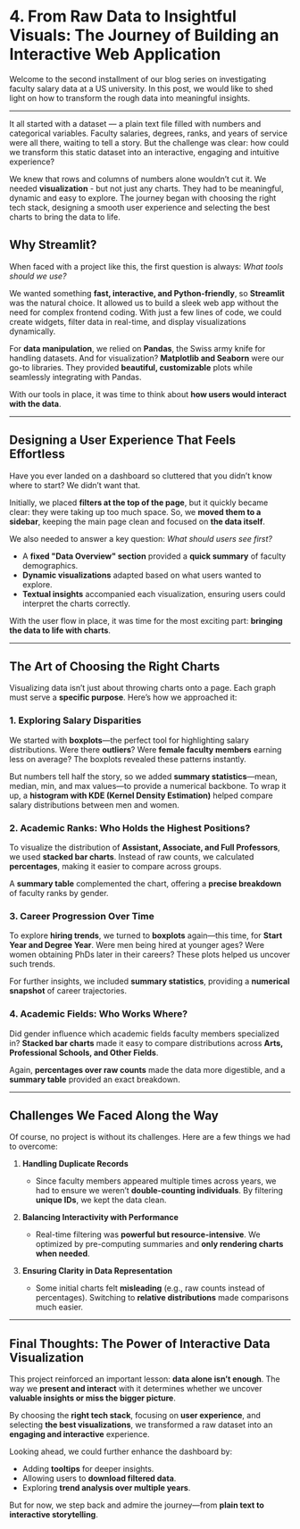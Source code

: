 # 4. From Raw Data to Insightful Visuals: The Journey of Building an Interactive Web Application

Welcome to the second installment of our blog series on investigating faculty salary data at a US university. In this post, we would like to shed light on how to transform the rough data into meaningful insights. 

---

It all started with a dataset — a plain text file filled with numbers and categorical variables. Faculty salaries, degrees, ranks, and years of service were all there, waiting to tell a story. But the challenge was clear: how could we transform this static dataset into an interactive, engaging and intuitive experience?  

We knew that rows and columns of numbers alone wouldn’t cut it. We needed **visualization** - but not just any charts. They had to be meaningful, dynamic and easy to explore. The journey began with choosing the right tech stack, designing a smooth user experience and selecting the best charts to bring the data to life.  

## **Why Streamlit?**  

When faced with a project like this, the first question is always: *What tools should we use?*  

We wanted something **fast, interactive, and Python-friendly**, so **Streamlit** was the natural choice. It allowed us to build a sleek web app without the need for complex frontend coding. With just a few lines of code, we could create widgets, filter data in real-time, and display visualizations dynamically.  

For **data manipulation**, we relied on **Pandas**, the Swiss army knife for handling datasets. And for visualization? **Matplotlib and Seaborn** were our go-to libraries. They provided **beautiful, customizable** plots while seamlessly integrating with Pandas.  

With our tools in place, it was time to think about **how users would interact with the data**.  

---

## **Designing a User Experience That Feels Effortless**  

Have you ever landed on a dashboard so cluttered that you didn’t know where to start? We didn’t want that.  

Initially, we placed **filters at the top of the page**, but it quickly became clear: they were taking up too much space. So, we **moved them to a sidebar**, keeping the main page clean and focused on **the data itself**.  

We also needed to answer a key question: *What should users see first?*  

- A **fixed "Data Overview" section** provided a **quick summary** of faculty demographics.  
- **Dynamic visualizations** adapted based on what users wanted to explore.  
- **Textual insights** accompanied each visualization, ensuring users could interpret the charts correctly.  

With the user flow in place, it was time for the most exciting part: **bringing the data to life with charts**.  

---

## **The Art of Choosing the Right Charts**  

Visualizing data isn’t just about throwing charts onto a page. Each graph must serve a **specific purpose**. Here’s how we approached it:  

### **1. Exploring Salary Disparities**  

We started with **boxplots**—the perfect tool for highlighting salary distributions. Were there **outliers**? Were **female faculty members** earning less on average? The boxplots revealed these patterns instantly.  

But numbers tell half the story, so we added **summary statistics**—mean, median, min, and max values—to provide a numerical backbone. To wrap it up, a **histogram with KDE (Kernel Density Estimation)** helped compare salary distributions between men and women.  

### **2. Academic Ranks: Who Holds the Highest Positions?**  

To visualize the distribution of **Assistant, Associate, and Full Professors**, we used **stacked bar charts**. Instead of raw counts, we calculated **percentages**, making it easier to compare across groups.  

A **summary table** complemented the chart, offering a **precise breakdown** of faculty ranks by gender.  

### **3. Career Progression Over Time**  

To explore **hiring trends**, we turned to **boxplots** again—this time, for **Start Year and Degree Year**. Were men being hired at younger ages? Were women obtaining PhDs later in their careers? These plots helped us uncover such trends.  

For further insights, we included **summary statistics**, providing a **numerical snapshot** of career trajectories.  

### **4. Academic Fields: Who Works Where?**  

Did gender influence which academic fields faculty members specialized in? **Stacked bar charts** made it easy to compare distributions across **Arts, Professional Schools, and Other Fields**.  

Again, **percentages over raw counts** made the data more digestible, and a **summary table** provided an exact breakdown.  

---

## **Challenges We Faced Along the Way**  

Of course, no project is without its challenges. Here are a few things we had to overcome:  

1. **Handling Duplicate Records**  
   - Since faculty members appeared multiple times across years, we had to ensure we weren’t **double-counting individuals**. By filtering **unique IDs**, we kept the data clean.  

2. **Balancing Interactivity with Performance**  
   - Real-time filtering was **powerful but resource-intensive**. We optimized by pre-computing summaries and **only rendering charts when needed**.  

3. **Ensuring Clarity in Data Representation**  
   - Some initial charts felt **misleading** (e.g., raw counts instead of percentages). Switching to **relative distributions** made comparisons much easier.  

---

## **Final Thoughts: The Power of Interactive Data Visualization**  

This project reinforced an important lesson: **data alone isn’t enough**. The way we **present and interact** with it determines whether we uncover **valuable insights or miss the bigger picture**.  

By choosing the **right tech stack**, focusing on **user experience**, and selecting **the best visualizations**, we transformed a raw dataset into an **engaging and interactive** experience.  

Looking ahead, we could further enhance the dashboard by:  
- Adding **tooltips** for deeper insights.  
- Allowing users to **download filtered data**.  
- Exploring **trend analysis over multiple years**.  

But for now, we step back and admire the journey—from **plain text to interactive storytelling**.  
